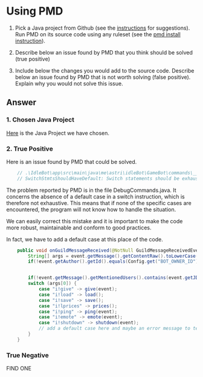 
# Using PMD


1. Pick a Java project from Github (see the [instructions](../sujet.md) for suggestions). Run PMD on its source code using any ruleset (see the [pmd install instruction](./pmd-help.md)).

2. Describe below an issue found by PMD that you think should be solved (true positive)

3. Include below the changes you would add to the source code. Describe below an issue found by PMD that is not worth solving (false positive). Explain why you would not solve this issue.


## Answer

### 1. Chosen Java Project

[Here](https://github.com/Astri2/IdleBot) is the Java Project we have chosen.

### 2. True Positive

Here is an issue found by PMD that could be solved. 

```java
    // .\IdleBot\app\src\main\java\me\astri\idleBot\GameBot\commands\__debug\DebugCommands.java:31:    
    // SwitchStmtsShouldHaveDefault: Switch statements should be exhaustive, add a default case (or missing enum branches)
```

The problem reported by PMD is in the file DebugCommands.java. It concerns the absence of a default case in a switch instruction, which is therefore not exhaustive. This means that if none of the specific cases are encountered, the program will not know how to handle the situation.

We can easily correct this mistake and it is important to make the code more robust, maintainable and conform to good practices.

In fact, we have to add a default case at this place of the code.

```java
    public void onGuildMessageReceived(@NotNull GuildMessageReceivedEvent event) {
        String[] args = event.getMessage().getContentRaw().toLowerCase().split("\\s+");
        if(!event.getAuthor().getId().equals(Config.get("BOT_OWNER_ID"))) return;


        if(!event.getMessage().getMentionedUsers().contains(event.getJDA().getSelfUser())) return;
        switch (args[0]) {
            case "i!give" -> give(event);
            case "i!load" -> load();
            case "i!save" -> save();
            case "i!lprices" -> prices();
            case "i!ping" -> ping(event);
            case "i!emote" -> emote(event);
            case "i!shutdown" -> shutdown(event);
            // add a default case here and maybe an error message to tell that the command is unknown by the system
        }
    }
```

### True Negative

FIND ONE 